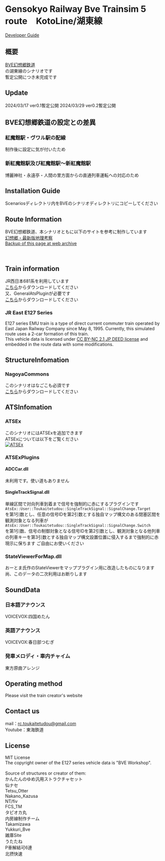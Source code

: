 # Gensokyo Railway Bve Trainsim 5 route　KotoLine/湖東線
[Developer Guide](https://github.com/noname390/BVE-Gensokyo-Railway/blob/main/dev.md)<br>

## 概要
[BVE幻想郷鉄道](https://github.com/noname390/BVE-Gensokyo-Railway/)<br>
の湖東線のシナリオです<br>
暫定公開につき未完成です
## Update
2024/03/17 ver0.1暫定公開
2024/03/29 ver0.2暫定公開
## BVE幻想郷鉄道の設定との差異
### 紅魔館駅・ヴワル駅の配線
制作後に設定に気が付いたため
### 新紅魔館駅及び紅魔館駅～新紅魔館駅
博麗神社・永遠亭・人間の里方面からの直通列車運転への対応のため
## Installation Guide
Scenariosディレクトリ内をBVEのシナリオディレクトリにコピーしてください

## Route Information

BVE幻想郷鉄道、本シナリオともに以下のサイトを参考に制作しています<br>
[幻想郷・最新版地理考察](https://yotogiluminary.wixsite.com/website/post/000014)<br>
[Backup of this page at web archive](https://web.archive.org/web/20230901101451/https://yotogiluminary.wixsite.com/website/post/000014)<br>

<br>

## Train information
JR西日本681系を利用しています<br>
[こちら](https://bve-westsyaryo.jimdofree.com/)からダウンロードしてください<br>
又、GeneralAtsPluginが必要です<br>
[こちら](https://github.com/uifnm/GeneralAtsPlugin)からダウンロードしてください<br>
### JR East E127 Series
E127 series EMU train is a type of direct current commuter train operated by East Japan Railway Company since May 8, 1995. Currently, this simulated route uses a 2-car formation of this train.<br>
This vehicle data is licensed under [CC BY-NC 2.1 JP DEED license](https://creativecommons.org/licenses/by-nc/2.1/jp/deed.en) and embedded in the route data with some modifications.<br>
## StructureInfomation
### NagoyaCommons
このシナリオはなごこも必須です<br>
[こちら](https://moffbarrel.stars.ne.jp/)からダウンロードしてください<br>
## ATSInfomation
### ATSEx
このシナリオにはATSExを追加できます<br>
ATSExについては以下をご覧ください<br>
[![ATSEx](https://www.okaoka-depot.com/contents/bve/banner_AtsEX.svg)](https://www.okaoka-depot.com/AtsEX/)
### ATSExPlugins
#### ADCCar.dll
未利用です。使い道もありません
#### SingleTrackSignal.dll
単線区間で対向列車到着まで信号を強制的に赤にするプラグインです<br>
<code>AtsEx::User::Toukaitetudou::SingleTrackSignal::SignalChange.Target</code><br>
を第1引数とし、任意の信号IDを第2引数とする独自マップ構文のある閉塞区間を観測対象となる列車が<br>
<code>AtsEx::User::Toukaitetudou::SingleTrackSignal::SignalChange.Switch</code><br>
を第1引数、信号の制御対象となる信号IDを第2引数とし、観測対象となる他列車の列車キーを第3引数とする独自マップ構文設置位置に侵入するまで強制的に赤現示に保ちます
ご自由にお使いください
### StateViewerForMap.dll
おーとま氏作のStateViewerをマッププラグイン用に改造したものになります
尚、このデータの二次利用はお断りします
## SoundData
### 日本語アナウンス
VOICEVOX:四国めたん
### 英語アナウンス
VOICEVOX:春日部つむぎ
### 発車メロディ・車内チャイム
東方原曲アレンジ
## Operating method
Please visit the train creator's website
## Contact us
mail：rc.toukaitetudou@gmail.com<br>
Youtube：東海鉄道<br>
## License
MIT License<br>
The copyright owner of the E127 series vehicle data is "BVE Workshop".<br>
<br>
Source of structures or creator of them:<br>
かんたんのゆめ汎用ストラクチャセット<br>
仙ナセ<br>
Tetsu_Otter<br>
Nakano_Kazusa<br>
NT/fiv<br>
FCS_TM<br>
タピオカ丸<br>
内房線制作チーム<br>
Takamizawa<br>
Yukkuri_Bve<br>
雑庫Site<br>
うたたね<br>
P車解結可6連<br>
北摂快速<br>
